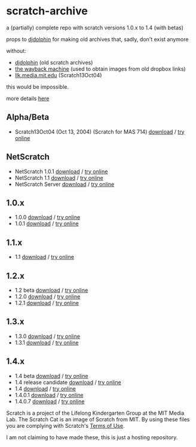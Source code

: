 # scratch-archive
a (partially) complete repo with scratch versions 1.0.x to 1.4 (with betas)

props to [djdolphin](https://github.com/djdolphin) for making old archives that, sadly, don't exist anymore

without:
* [djdolphin](https://github.com/djdolphin) (old scratch archives)
* [the wayback machine](https://archive.org) (used to obtain images from old dropbox links)
* [llk.media.mit.edu](https://llk.media.mit.edu/courses/software/scratch/) (Scratch13Oct04)

this would be impossible.

more details [here](https://github.com/xubiod/scratch-archive)

## Alpha/Beta
 * Scratch13Oct04 (Oct 13, 2004) (Scratch for MAS 714) [download](/Scratch13Oct04.image) / [try online](http://try.squeak.org/#url=https://xubiod.github.io/scratch-archive/&files=[Scratch13Oct04.image])

## NetScratch
 * NetScratch 1.0.1 [download](/NetScratch%201.0.1.image) / [try online](http://try.squeak.org/#url=https://xubiod.github.io/scratch-archive/&files=[NetScratch%201.0.1.image])
 * NetScratch 1.1 [download](/NetScratch%201.1.image) / [try online](http://try.squeak.org/#url=https://xubiod.github.io/scratch-archive/&files=[NetScratch%201.1.image])
 * NetScratch Server [download](/NetScratchServer.image) / [try online](http://try.squeak.org/#url=https://xubiod.github.io/scratch-archive/&files=[NetScratchServer.image])

## 1.0.x
 * 1.0.0 [download](/1.0.0.image) / [try online](http://try.squeak.org/#url=https://xubiod.github.io/scratch-archive/&files=[1.0.0.image])
 * 1.0.1 [download](/1.0.1.image) / [try online](http://try.squeak.org/#url=https://xubiod.github.io/scratch-archive/&files=[1.0.1.image])

## 1.1.x
 * 1.1 [download](/1.1.image) / [try online](http://try.squeak.org/#url=https://xubiod.github.io/scratch-archive/&files=[1.1.image])

## 1.2.x
 * 1.2 beta [download](/1.2beta.image) / [try online](http://try.squeak.org/#url=https://xubiod.github.io/scratch-archive/&files=[1.2beta.image])
 * 1.2.0 [download](/1.2.0.image) / [try online](http://try.squeak.org/#url=https://xubiod.github.io/scratch-archive/&files=[1.2.0.image])
 * 1.2.1 [download](/1.2.1.image) / [try online](http://try.squeak.org/#url=https://xubiod.github.io/scratch-archive/&files=[1.2.1.image])

## 1.3.x
 * 1.3.0 [download](/1.3.0.image) / [try online](http://try.squeak.org/#url=https://xubiod.github.io/scratch-archive/&files=[1.3.0.image])
 * 1.3.1 [download](/1.3.1.image) / [try online](http://try.squeak.org/#url=https://xubiod.github.io/scratch-archive/&files=[1.3.1.image])

## 1.4.x
 * 1.4 beta [download](/1.4beta.image) / [try online](http://try.squeak.org/#url=https://xubiod.github.io/scratch-archive/&files=[1.4beta.image])
 * 1.4 release candidate [download](/Scratch%201.4%20rc.image) / [try online](http://try.squeak.org/#url=https://xubiod.github.io/scratch-archive/&files=[Scratch%201.4%20rc.image])
 * 1.4 [download](/1.4.image) / [try online](http://try.squeak.org/#url=https://xubiod.github.io/scratch-archive/&files=[1.4.image])
 * 1.4.0.1 [download](/Scratch%201.4.0.1.image) / [try online](http://try.squeak.org/#url=https://xubiod.github.io/scratch-archive/&files=[Scratch%201.4.0.1.image])
 * 1.4.0.7 [download](/Scratch%201.4.0.7.image) / [try online](http://try.squeak.org/#url=https://xubiod.github.io/scratch-archive/&files=[Scratch%201.4.0.7.image])

Scratch is a project of the Lifelong Kindergarten Group at the MIT Media Lab.
The Scratch Cat is an image of Scratch from MIT.
By using these files you are complying with Scratch's [Terms of Use](https://scratch.mit.edu/terms_of_use).

I am not claiming to have made these, this is just a hosting repository.
